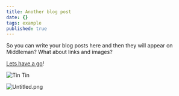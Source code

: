 ```yaml
---
title: Another blog post
date: {}
tags: example
published: true
---
```


So you can write your blog posts here and then they will appear on Middleman? What about links and images?

[Lets have a go](https://github.com/timpaul/herts-for-refugees/tree/master/source)!

![Tin Tin](herts-for-refugees/media/tintin.png)

![Untitled.png]({{site.baseurl}}/source/media/Untitled.png)


